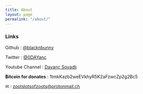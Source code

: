 ```yaml
---
title: About
layout: page
permalink: "/about/"
---
```


### Links
Github : [@blacknbunny](https://github.com/blacknbunny)

Twitter : [@0DAYanc](https://www.twitter.com/0DAYanc)

Youtube Channel : [Dayanç Soyadlı](https://www.youtube.com/channel/UCAW77-4MVX2AL7S40CLtO7A)

**฿itcoin for donates** : 1tmkKazb2weEVkhyR5K2aFzwcZp2g2Bc5

✉ : zootslotsofzoots@protonmail.ch

